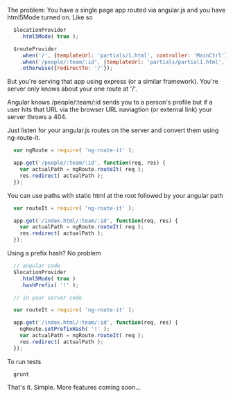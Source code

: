 

The problem: 
You have a single page app routed via angular.js and you have html5Mode turned on. Like so

```javascript
  $locationProvider
    .html5Mode( true );

  $routeProvider
    .when('/', {templateUrl: 'partials/1.html', controller: 'MainCtrl'})
    .when('/people/:team/:id', {templateUrl: 'partials/partial1.html', controller: 'PersonCtrl'})
    .otherwise({redirectTo: '/'});  
```

But you're serving that app using express (or a similar framework). You're server only knows about your one route at '/'. 

Angular knows /people/:team/:id sends you to a person's profile but if a user hits that URL
via the browser URL naviagtion (or external link) your server throws a 404.

Just listen for your angular.js routes on the server and convert them using ng-route-it.

```javascript
  var ngRoute = require( 'ng-route-it' );

  app.get('/people/:team/:id', function(req, res) {
    var actualPath = ngRoute.routeIt( req );
    res.redirect( actualPath );
  });
```

You can use paths with static html at the root followed by your angular path

```javascript
  var routeIt = require( 'ng-route-it' );

  app.get('/index.html/:team/:id', function(req, res) {
    var actualPath = ngRoute.routeIt( req );
    res.redirect( actualPath );
  });
```

Using a prefix hash? No problem

```javascript
  // angular code
  $locationProvider
    .html5Mode( true )
    .hashPrefix( '!' );

  // in your server code

  var routeIt = require( 'ng-route-it' );

  app.get('/index.html/:team/:id', function(req, res) {
    ngRoute.setPrefixHash( '!' );
    var actualPath = ngRoute.routeIt( req );
    res.redirect( actualPath );
  });
```

To run tests

```
  grunt
```

That's it. Simple. More features coming soon...

